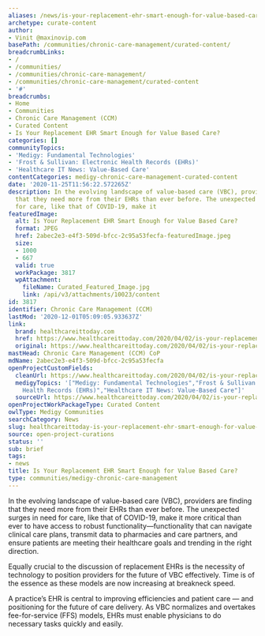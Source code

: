 ```yaml
---
aliases: /news/is-your-replacement-ehr-smart-enough-for-value-based-care
archetype: curate-content
author:
- Vinit @maxinovip.com
basePath: /communities/chronic-care-management/curated-content/
breadcrumbLinks:
- /
- /communities/
- /communities/chronic-care-management/
- /communities/chronic-care-management/curated-content
- '#'
breadcrumbs:
- Home
- Communities
- Chronic Care Management (CCM)
- Curated Content
- Is Your Replacement EHR Smart Enough for Value Based Care?
categories: []
communityTopics:
- 'Medigy: Fundamental Technologies'
- 'Frost & Sullivan: Electronic Health Records (EHRs)'
- 'Healthcare IT News: Value-Based Care'
contentCategories: medigy-chronic-care-management-curated-content
date: '2020-11-25T11:56:22.572265Z'
description: In the evolving landscape of value-based care (VBC), providers are finding
  that they need more from their EHRs than ever before. The unexpected surges in need
  for care, like that of COVID-19, make it
featuredImage:
  alt: Is Your Replacement EHR Smart Enough for Value Based Care?
  format: JPEG
  href: 2abec2e3-e4f3-509d-bfcc-2c95a53fecfa-featuredImage.jpeg
  size:
  - 1000
  - 667
  valid: true
  workPackage: 3817
  wpAttachment:
    fileName: Curated_Featured_Image.jpg
    link: /api/v3/attachments/10023/content
id: 3817
identifier: Chronic Care Management (CCM)
lastMod: '2020-12-01T05:09:05.933637Z'
link:
  brand: healthcareittoday.com
  href: https://www.healthcareittoday.com/2020/04/02/is-your-replacement-ehr-smart-enough-for-value-based-care/
  original: https://www.healthcareittoday.com/2020/04/02/is-your-replacement-ehr-smart-enough-for-value-based-care/
mastHead: Chronic Care Management (CCM) CoP
mdName: 2abec2e3-e4f3-509d-bfcc-2c95a53fecfa
openProjectCustomFields:
  cleanUrl: https://www.healthcareittoday.com/2020/04/02/is-your-replacement-ehr-smart-enough-for-value-based-care/
  medigyTopics: '["Medigy: Fundamental Technologies","Frost & Sullivan: Electronic
    Health Records (EHRs)","Healthcare IT News: Value-Based Care"]'
  sourceUrl: https://www.healthcareittoday.com/2020/04/02/is-your-replacement-ehr-smart-enough-for-value-based-care/
openProjectWorkPackageType: Curated Content
owlType: Medigy Communities
searchCategory: News
slug: healthcareittoday-is-your-replacement-ehr-smart-enough-for-value-based-care
source: open-project-curations
status: ''
sub: brief
tags:
- news
title: Is Your Replacement EHR Smart Enough for Value Based Care?
type: communities/medigy-chronic-care-management
---
```


<p>In the evolving landscape of value-based care (VBC), providers are finding that they need more from their EHRs than ever before. The unexpected surges in need for care, like that of COVID-19, make it more critical than ever to have access to robust functionality—functionality that can navigate clinical care plans, transmit data to pharmacies and care partners, and ensure patients are meeting their healthcare goals and trending in the right direction.</p><p>Equally crucial to the discussion of replacement EHRs is the necessity of technology to position providers for the future of VBC effectively. Time is of the essence as these models are now increasing at breakneck speed.</p><p>A practice’s EHR is central to improving efficiencies and patient care — and positioning for the future of care delivery. As VBC normalizes and overtakes fee-for-service (FFS) models, EHRs must enable physicians to do necessary tasks quickly and easily.</p>